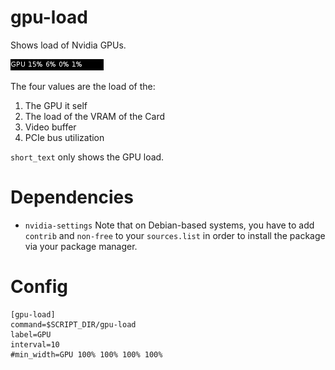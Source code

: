 # gpu-load

Shows load of Nvidia GPUs.

![](gpu-load.png)

The four values are the load of the:

1. The GPU it self
2. The load of the VRAM of the Card
3. Video buffer
4. PCIe bus utilization

`short_text` only shows the GPU load.

# Dependencies

* `nvidia-settings` Note that on Debian-based systems, you have to add `contrib` and `non-free` to your `sources.list` in order to install the package via your package manager.

# Config
```
[gpu-load]
command=$SCRIPT_DIR/gpu-load
label=GPU
interval=10
#min_width=GPU 100% 100% 100% 100%
```

